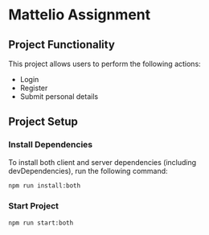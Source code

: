 # Mattelio Assignment

## Project Functionality
This project allows users to perform the following actions:
- Login
- Register
- Submit personal details

## Project Setup

### Install Dependencies
To install both client and server dependencies (including devDependencies), run the following command:
```bash
npm run install:both

```
### Start Project

```bash
npm run start:both
